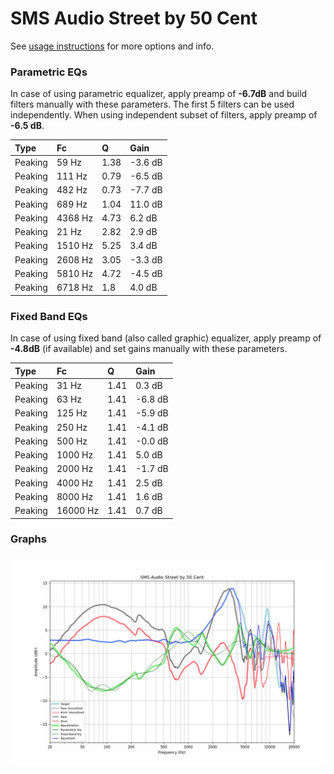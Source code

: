 # SMS Audio Street by 50 Cent
See [usage instructions](https://github.com/jaakkopasanen/AutoEq#usage) for more options and info.

### Parametric EQs
In case of using parametric equalizer, apply preamp of **-6.7dB** and build filters manually
with these parameters. The first 5 filters can be used independently.
When using independent subset of filters, apply preamp of **-6.5 dB**.

| Type    | Fc      |    Q | Gain    |
|:--------|:--------|:-----|:--------|
| Peaking | 59 Hz   | 1.38 | -3.6 dB |
| Peaking | 111 Hz  | 0.79 | -6.5 dB |
| Peaking | 482 Hz  | 0.73 | -7.7 dB |
| Peaking | 689 Hz  | 1.04 | 11.0 dB |
| Peaking | 4368 Hz | 4.73 | 6.2 dB  |
| Peaking | 21 Hz   | 2.82 | 2.9 dB  |
| Peaking | 1510 Hz | 5.25 | 3.4 dB  |
| Peaking | 2608 Hz | 3.05 | -3.3 dB |
| Peaking | 5810 Hz | 4.72 | -4.5 dB |
| Peaking | 6718 Hz | 1.8  | 4.0 dB  |

### Fixed Band EQs
In case of using fixed band (also called graphic) equalizer, apply preamp of **-4.8dB**
(if available) and set gains manually with these parameters.

| Type    | Fc       |    Q | Gain    |
|:--------|:---------|:-----|:--------|
| Peaking | 31 Hz    | 1.41 | 0.3 dB  |
| Peaking | 63 Hz    | 1.41 | -6.8 dB |
| Peaking | 125 Hz   | 1.41 | -5.9 dB |
| Peaking | 250 Hz   | 1.41 | -4.1 dB |
| Peaking | 500 Hz   | 1.41 | -0.0 dB |
| Peaking | 1000 Hz  | 1.41 | 5.0 dB  |
| Peaking | 2000 Hz  | 1.41 | -1.7 dB |
| Peaking | 4000 Hz  | 1.41 | 2.5 dB  |
| Peaking | 8000 Hz  | 1.41 | 1.6 dB  |
| Peaking | 16000 Hz | 1.41 | 0.7 dB  |

### Graphs
![](./SMS%20Audio%20Street%20by%2050%20Cent.png)